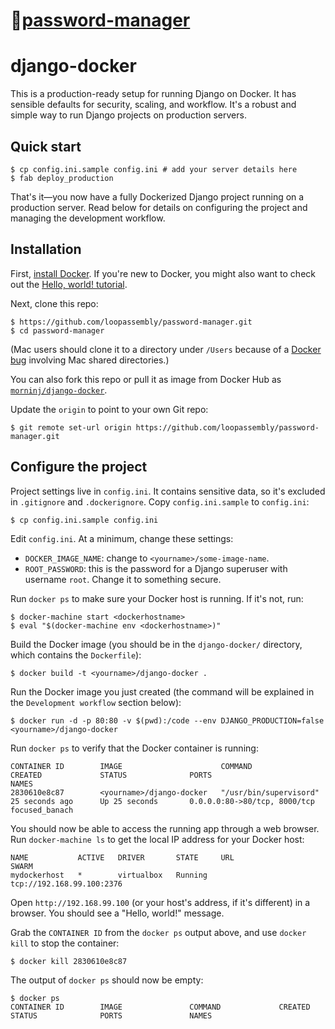 #  🔗[password-manager](http://18.117.240.172:8000/)
# django-docker

This is a production-ready setup for running Django on Docker. It has sensible defaults for security, scaling, and workflow. It's a robust and simple way to run Django projects on production servers.

## Quick start

    $ cp config.ini.sample config.ini # add your server details here
    $ fab deploy_production

That's it—you now have a fully Dockerized Django project running on a production server. Read below for details on configuring the project and managing the development workflow.

## Installation

First, [install Docker](https://docs.docker.com/installation/). If you're new to Docker, you might also want to check out the [Hello, world! tutorial](https://docs.docker.com/userguide/dockerizing/).

Next, clone this repo:

    $ https://github.com/loopassembly/password-manager.git
    $ cd password-manager

(Mac users should clone it to a directory under `/Users` because of a [Docker bug](https://blog.docker.com/2014/10/docker-1-3-signed-images-process-injection-security-options-mac-shared-directories/) involving Mac shared directories.)

You can also fork this repo or pull it as  image from Docker Hub as [`morninj/django-docker`](https://hub.docker.com/r/morninj/django-docker/).


Update the `origin` to point to your own Git repo:

    $ git remote set-url origin https://github.com/loopassembly/password-manager.git


## Configure the project

Project settings live in `config.ini`. It contains sensitive data, so it's excluded in `.gitignore` and `.dockerignore`. Copy `config.ini.sample` to `config.ini`:

    $ cp config.ini.sample config.ini

Edit `config.ini`. At a minimum, change these settings:

* `DOCKER_IMAGE_NAME`: change to `<yourname>/some-image-name`.
* `ROOT_PASSWORD`: this is the password for a Django superuser with username `root`. Change it to something secure.

Run `docker ps` to make sure your Docker host is running. If it's not, run:

    $ docker-machine start <dockerhostname>
    $ eval "$(docker-machine env <dockerhostname>)"

Build the Docker image (you should be in the `django-docker/` directory, which contains the `Dockerfile`):

    $ docker build -t <yourname>/django-docker .

Run the Docker image you just created (the command will be explained in the `Development workflow` section below):

    $ docker run -d -p 80:80 -v $(pwd):/code --env DJANGO_PRODUCTION=false <yourname>/django-docker

Run `docker ps` to verify that the Docker container is running:

    CONTAINER ID        IMAGE                      COMMAND                  CREATED             STATUS              PORTS                          NAMES
    2830610e8c87        <yourname>/django-docker   "/usr/bin/supervisord"   25 seconds ago      Up 25 seconds       0.0.0.0:80->80/tcp, 8000/tcp   focused_banach

You should now be able to access the running app through a web browser. Run `docker-machine ls` to get the local IP address for your Docker host:

    NAME           ACTIVE   DRIVER       STATE     URL                         SWARM
    mydockerhost   *        virtualbox   Running   tcp://192.168.99.100:2376

Open `http://192.168.99.100` (or your host's address, if it's different) in a browser. You should see a "Hello, world!" message.

Grab the `CONTAINER ID` from the `docker ps` output above, and use `docker kill` to stop the container:

    $ docker kill 2830610e8c87

The output of `docker ps` should now be empty:

    $ docker ps
    CONTAINER ID        IMAGE               COMMAND             CREATED             STATUS              PORTS               NAMES

